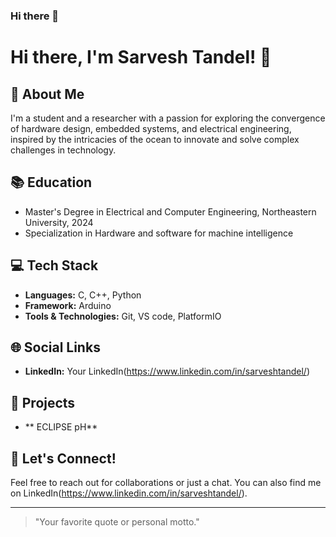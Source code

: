 ### Hi there 👋

<!--
**SarveshKT/SarveshKT** is a ✨ _special_ ✨ repository because its `README.md` (this file) appears on your GitHub profile.

Here are some ideas to get you started:

- 🔭 I’m currently working on ...
- 🌱 I’m currently learning ...
- 👯 I’m looking to collaborate on ...
- 🤔 I’m looking for help with ...
- 💬 Ask me about ...
- 📫 How to reach me: ...
- 😄 Pronouns: ...
- ⚡ Fun fact: ...
-->

# Hi there, I'm Sarvesh Tandel! 👋

## 🚀 About Me
I'm a student and a researcher with a passion for exploring the convergence of hardware design, embedded systems, and electrical engineering, inspired by the intricacies of the ocean to innovate and solve complex challenges in technology.

## 📚 Education
- Master's Degree in Electrical and Computer Engineering, Northeastern University, 2024
- Specialization in Hardware and software for machine intelligence

## 💻 Tech Stack
- **Languages:** C, C++, Python
- **Framework:** Arduino
- **Tools & Technologies:** Git, VS code, PlatformIO

## 🌐 Social Links
- **LinkedIn:** Your LinkedIn(https://www.linkedin.com/in/sarveshtandel/)

## 🎨 Projects
- ** ECLIPSE pH**

## 💬 Let's Connect!
Feel free to reach out for collaborations or just a chat. You can also find me on LinkedIn(https://www.linkedin.com/in/sarveshtandel/).

---
> "Your favorite quote or personal motto."

